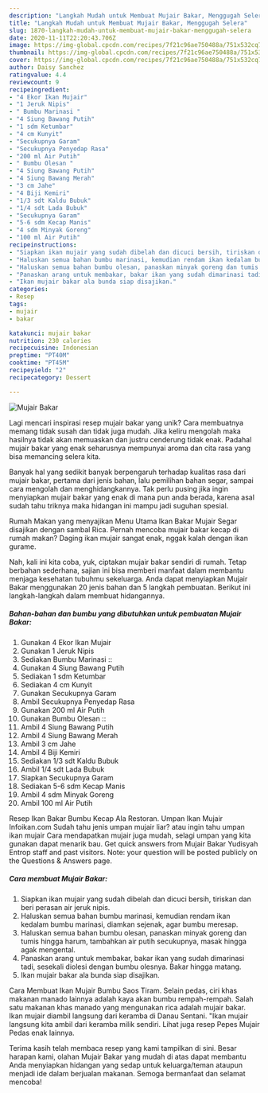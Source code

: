 ```yaml
---
description: "Langkah Mudah untuk Membuat Mujair Bakar, Menggugah Selera"
title: "Langkah Mudah untuk Membuat Mujair Bakar, Menggugah Selera"
slug: 1870-langkah-mudah-untuk-membuat-mujair-bakar-menggugah-selera
date: 2020-11-11T22:20:43.706Z
image: https://img-global.cpcdn.com/recipes/7f21c96ae750488a/751x532cq70/mujair-bakar-foto-resep-utama.jpg
thumbnail: https://img-global.cpcdn.com/recipes/7f21c96ae750488a/751x532cq70/mujair-bakar-foto-resep-utama.jpg
cover: https://img-global.cpcdn.com/recipes/7f21c96ae750488a/751x532cq70/mujair-bakar-foto-resep-utama.jpg
author: Daisy Sanchez
ratingvalue: 4.4
reviewcount: 9
recipeingredient:
- "4 Ekor Ikan Mujair"
- "1 Jeruk Nipis"
- " Bumbu Marinasi "
- "4 Siung Bawang Putih"
- "1 sdm Ketumbar"
- "4 cm Kunyit"
- "Secukupnya Garam"
- "Secukupnya Penyedap Rasa"
- "200 ml Air Putih"
- " Bumbu Olesan "
- "4 Siung Bawang Putih"
- "4 Siung Bawang Merah"
- "3 cm Jahe"
- "4 Biji Kemiri"
- "1/3 sdt Kaldu Bubuk"
- "1/4 sdt Lada Bubuk"
- "Secukupnya Garam"
- "5-6 sdm Kecap Manis"
- "4 sdm Minyak Goreng"
- "100 ml Air Putih"
recipeinstructions:
- "Siapkan ikan mujair yang sudah dibelah dan dicuci bersih, tiriskan dan beri perasan air jeruk nipis."
- "Haluskan semua bahan bumbu marinasi, kemudian rendam ikan kedalam bumbu marinasi, diamkan sejenak, agar bumbu meresap."
- "Haluskan semua bahan bumbu olesan, panaskan minyak goreng dan tumis hingga harum, tambahkan air putih secukupnya, masak hingga agak mengental."
- "Panaskan arang untuk membakar, bakar ikan yang sudah dimarinasi tadi, sesekali diolesi dengan bumbu olesnya. Bakar hingga matang."
- "Ikan mujair bakar ala bunda siap disajikan."
categories:
- Resep
tags:
- mujair
- bakar

katakunci: mujair bakar 
nutrition: 230 calories
recipecuisine: Indonesian
preptime: "PT40M"
cooktime: "PT45M"
recipeyield: "2"
recipecategory: Dessert

---
```



![Mujair Bakar](https://img-global.cpcdn.com/recipes/7f21c96ae750488a/751x532cq70/mujair-bakar-foto-resep-utama.jpg)

Lagi mencari inspirasi resep mujair bakar yang unik? Cara membuatnya memang tidak susah dan tidak juga mudah. Jika keliru mengolah maka hasilnya tidak akan memuaskan dan justru cenderung tidak enak. Padahal mujair bakar yang enak seharusnya mempunyai aroma dan cita rasa yang bisa memancing selera kita.

Banyak hal yang sedikit banyak berpengaruh terhadap kualitas rasa dari mujair bakar, pertama dari jenis bahan, lalu pemilihan bahan segar, sampai cara mengolah dan menghidangkannya. Tak perlu pusing jika ingin menyiapkan mujair bakar yang enak di mana pun anda berada, karena asal sudah tahu triknya maka hidangan ini mampu jadi suguhan spesial.

Rumah Makan yang menyajikan Menu Utama Ikan Bakar Mujair Segar disajikan dengan sambal Rica. Pernah mencoba mujair bakar kecap di rumah makan? Daging ikan mujair sangat enak, nggak kalah dengan ikan gurame.


Nah, kali ini kita coba, yuk, ciptakan mujair bakar sendiri di rumah. Tetap berbahan sederhana, sajian ini bisa memberi manfaat dalam membantu menjaga kesehatan tubuhmu sekeluarga. Anda dapat menyiapkan Mujair Bakar menggunakan 20 jenis bahan dan 5 langkah pembuatan. Berikut ini langkah-langkah dalam membuat hidangannya.

<!--inarticleads1-->

##### Bahan-bahan dan bumbu yang dibutuhkan untuk pembuatan Mujair Bakar:

1. Gunakan 4 Ekor Ikan Mujair
1. Gunakan 1 Jeruk Nipis
1. Sediakan  Bumbu Marinasi ::
1. Gunakan 4 Siung Bawang Putih
1. Sediakan 1 sdm Ketumbar
1. Sediakan 4 cm Kunyit
1. Gunakan Secukupnya Garam
1. Ambil Secukupnya Penyedap Rasa
1. Gunakan 200 ml Air Putih
1. Gunakan  Bumbu Olesan ::
1. Ambil 4 Siung Bawang Putih
1. Ambil 4 Siung Bawang Merah
1. Ambil 3 cm Jahe
1. Ambil 4 Biji Kemiri
1. Sediakan 1/3 sdt Kaldu Bubuk
1. Ambil 1/4 sdt Lada Bubuk
1. Siapkan Secukupnya Garam
1. Sediakan 5-6 sdm Kecap Manis
1. Ambil 4 sdm Minyak Goreng
1. Ambil 100 ml Air Putih


Resep Ikan Bakar Bumbu Kecap Ala Restoran. Umpan Ikan Mujair Infoikan.com Sudah tahu jenis umpan mujair liar? atau ingin tahu umpan ikan mujair Cara mendapatkan mujair juga mudah, selagi umpan yang kita gunakan dapat menarik bau. Get quick answers from Mujair Bakar Yudisyah Entrop staff and past visitors. Note: your question will be posted publicly on the Questions &amp; Answers page. 

<!--inarticleads2-->

##### Cara membuat Mujair Bakar:

1. Siapkan ikan mujair yang sudah dibelah dan dicuci bersih, tiriskan dan beri perasan air jeruk nipis.
1. Haluskan semua bahan bumbu marinasi, kemudian rendam ikan kedalam bumbu marinasi, diamkan sejenak, agar bumbu meresap.
1. Haluskan semua bahan bumbu olesan, panaskan minyak goreng dan tumis hingga harum, tambahkan air putih secukupnya, masak hingga agak mengental.
1. Panaskan arang untuk membakar, bakar ikan yang sudah dimarinasi tadi, sesekali diolesi dengan bumbu olesnya. Bakar hingga matang.
1. Ikan mujair bakar ala bunda siap disajikan.


Cara Membuat Ikan Mujair Bumbu Saos Tiram. Selain pedas, ciri khas makanan manado lainnya adalah kaya akan bumbu rempah-rempah. Salah satu makanan khas manado yang mengunakan rica adalah mujair bakar. Ikan mujair diambil langsung dari keramba di Danau Sentani. &#34;Ikan mujair langsung kita ambil dari keramba milik sendiri. Lihat juga resep Pepes Mujair Pedas enak lainnya. 

Terima kasih telah membaca resep yang kami tampilkan di sini. Besar harapan kami, olahan Mujair Bakar yang mudah di atas dapat membantu Anda menyiapkan hidangan yang sedap untuk keluarga/teman ataupun menjadi ide dalam berjualan makanan. Semoga bermanfaat dan selamat mencoba!

